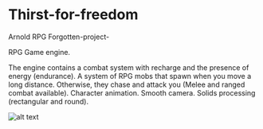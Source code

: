 # Thirst-for-freedom
Arnold RPG Forgotten-project-

RPG Game engine.

The engine contains a combat system with recharge and the presence of energy (endurance).
A system of RPG mobs that spawn when you move a long distance. Otherwise, they chase and attack you (Melee and ranged combat available).
Character animation. Smooth camera. Solids processing (rectangular and round).

![alt text](https://sun9-30.userapi.com/3u4vX-vJGlbjQPxQeLI0e41zKqk9QgHewOy7Qw/kQKlXz19a38.jpg) 

